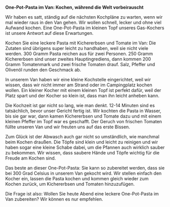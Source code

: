 **One-Pot-Pasta im Van: Kochen, während die Welt vorbeirauscht**

Wir haben es satt, ständig auf die nächsten Kochpläne zu warten, wenn wir mal wieder raus in den Van gehen. Wir wollen schnell, lecker und ohne viel Aufwand kochen. Eine One-Pot-Pasta im kleinen Topf unseres Gas-Kochers ist unsere Antwort auf diese Erwartungen.

Kochen Sie eine leckere Pasta mit Kichererbsen und Tomate im Van: Die Zutaten sind übrigens super leicht zu handhaben, weil sie nicht viele werden. 300 Gramm Pasta reichen aus für zwei Personen. 250 Gramm Kichererbsen sind unser zweites Hauptingrediens, dann kommen 200 Gramm Tomatenmark und zwei frische Tomaten drauf. Salz, Pfeffer und Olivenöl runden den Geschmack ab.

In unserem Van haben wir eine kleine Kochstelle eingerichtet, weil wir wissen, dass wir nicht immer am Strand oder im Campingplatz kochen wollen. Ein kleiner Kocher mit einem kleinen Topf ist perfekt dafür, weil der Platz spart und der Kocher so klein ist, dass man ihn leicht anheben kann.

Die Kochzeit ist gar nicht so lang, wie man denkt. 12-14 Minuten sind es tatsächlich, bevor unser Gericht fertig ist. Wir kochten die Pasta in Wasser, bis sie gar war, dann kamen Kichererbsen und Tomate dazu und mit einem kleinen Pfeffer im Topf war es geschafft. Der Geruch von frischen Tomaten füllte unseren Van und wir freuten uns auf das erste Bissen.

Zum Glück ist der Abwasch auch gar nicht so umständlich, wie manchmal beim Kochen draußen. Die Töpfe sind klein und leicht zu reinigen und wir haben sogar eine kleine Schabe dabei, um die Pfannen auch wirklich sauber zu bekommen. Wir wissen, dass saubere Hände und Töpfe wichtig für die Freude am Kochen sind.

Das beste an dieser One-Pot-Pasta: Sie kann so zubereitet werden, dass sie bei 300 Grad Celsius in unserem Van gekocht wird. Wir stellen einfach den Kocher ein, lassen die Pasta kochen und kommen gleich wieder zum Kochen zurück, um Kichererbsen und Tomaten hinzuzufügen.

Die Frage ist also: Wollen Sie heute Abend eine leckere One-Pot-Pasta im Van zubereiten? Wir können es nur empfehlen.
